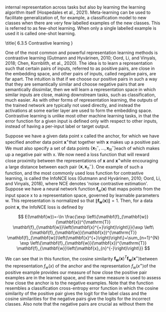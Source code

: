 internal representation across tasks but also by learning the learning algorithm itself (Hospedales et al., 2021). Meta-learning can be used to facilitate generalization of, for example, a classification model to new classes when there are very few labelled examples of the new classes. This is referred to as few-shot learning. When only a single labelled example is used it is called one-shot learning.

\title{
6.3.5 Contrastive learning
}

One of the most common and powerful representation learning methods is contrastive learning (Gutmann and Hyvärinen, 2010; Oord, Li, and Vinyals, 2018; Chen, Kornblith, et al., 2020). The idea is to learn a representation such that certain pairs of inputs, referred to as positive pairs, are close in the embedding space, and other pairs of inputs, called negative pairs, are far apart. The intuition is that if we choose our positive pairs in such a way that they are semantically similar and choose negative pairs that are semantically dissimilar, then we will learn a representation space in which similar inputs are close, making downstream tasks, such as classification, much easier. As with other forms of representation learning, the outputs of the trained network are typically not used directly, and instead the activations at some earlier layer are used to form the embedding space. Contrastive learning is unlike most other machine learning tasks, in that the error function for a given input is defined only with respect to other inputs, instead of having a per-input label or target output.

Suppose we have a given data point $\mathrm{x}$ called the anchor, for which we have specified another data point $\mathbf{x}^{+}$that together with $\mathbf{x}$ makes up a positive pair. We must also specify a set of data points $\left\{\mathbf{x}_{1}^{-}, \ldots, \mathbf{x}_{N}^{-}\right\}$each of which makes up a negative pair with $\mathrm{x}$. We now need a loss function that will reward close proximity between the representations of $\mathbf{x}$ and $\mathbf{x}^{+}$while encouraging a large distance between each pair $\left\{\mathbf{x}, \mathbf{x}_{n}^{-}\right\}$. One example of such a function, and the most commonly used loss function for contrastive learning, is called the InfoNCE loss (Gutmann and Hyvärinen, 2010; Oord, Li, and Vinyals, 2018), where NCE denotes 'noise contrastive estimation'. Suppose we have a neural network function $\mathbf{f}_{\mathrm{w}}(\mathbf{x})$ that maps points from the input space $\mathrm{x}$ to a representation space, governed by learnable parameters $\mathrm{w}$. This representation is normalized so that $\left\|\mathbf{f}_{\mathbf{w}}(\mathbf{x})\right\|=1$. Then, for a data point $\mathbf{x}$, the InfoNCE loss is defined by

$$
E(\mathbf{w})=-\ln \frac{\exp \left\{\mathbf{f}_{\mathbf{w}}(\mathbf{x})^{\mathrm{T}} \mathbf{f}_{\mathbf{w}}\left(\mathbf{x}^{+}\right)\right\}}{\exp \left\{\mathbf{f}_{\mathbf{w}}(\mathbf{x})^{\mathrm{T}} \mathbf{f}_{\mathbf{w}}\left(\mathbf{x}^{+}\right)\right\}+\sum_{n=1}^{N} \exp \left\{\mathbf{f}_{\mathbf{w}}(\mathbf{x})^{\mathrm{T}} \mathbf{f}_{\mathbf{w}}\left(\mathbf{x}_{n}^{-}\right)\right\}}
$$

We can see that in this function, the cosine similarity $\mathbf{f}_{\mathbf{w}}(\mathbf{x})^{T} \mathbf{f}_{\mathbf{w}}\left(\mathbf{x}^{+}\right)$between the representation $f_{w}(x)$ of the anchor and the representation $f_{w}\left(x^{+}\right)$of the positive example provides our measure of how close the positive pair examples are in the learned space, and the same measure is used to assess how close the anchor is to the negative examples. Note that the function resembles a classification cross-entropy error function in which the cosine similarity of the positive pair gives the logit for the label class and the cosine similarities for the negative pairs give the logits for the incorrect classes. Also note that the negative pairs are crucial as without them the